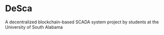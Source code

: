 # DeSca
A decentralized blockchain-based SCADA system project by students at the University of South Alabama
